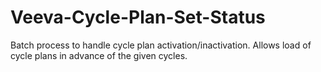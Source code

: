 Veeva-Cycle-Plan-Set-Status
===========================

Batch process to handle cycle plan activation/inactivation. Allows load of cycle plans in advance of the given cycles.
